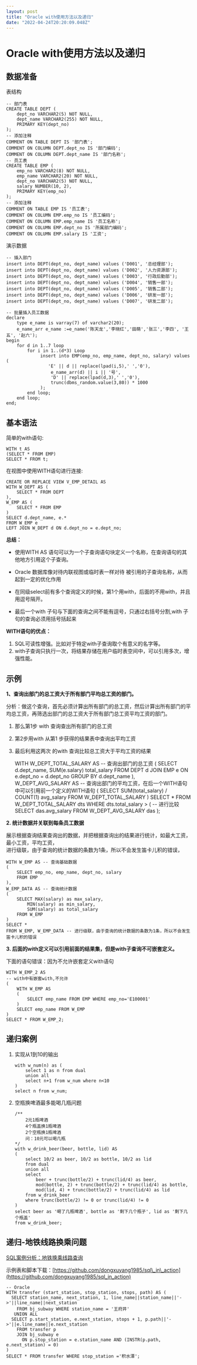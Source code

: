 ```yaml
---
layout: post
title: "Oracle with使用方法以及递归"
date: "2022-04-24T20:20:09.048Z"
---
```

Oracle with使用方法以及递归
===================

数据准备
----

表结构

    -- 部门表
    CREATE TABLE DEPT (
        dept_no VARCHAR2(5) NOT NULL,
        dept_name VARCHAR2(255) NOT NULL,
        PRIMARY KEY(dept_no)
    );
    -- 添加注释
    COMMENT ON TABLE DEPT IS '部门表';
    COMMENT ON COLUMN DEPT.dept_no IS '部门编码';
    COMMENT ON COLUMN DEPT.dept_name IS '部门名称';
    -- 员工表
    CREATE TABLE EMP (
    	emp_no VARCHAR2(8) NOT NULL,
        emp_name VARCHAR2(20) NOT NULL,
        dept_no VARCHAR2(5) NOT NULL,
        salary NUMBER(10, 2),
        PRIMARY KEY(emp_no)
    );
    -- 添加注释
    COMMENT ON TABLE EMP IS '员工表';
    COMMENT ON COLUMN EMP.emp_no IS '员工编码';
    COMMENT ON COLUMN EMP.emp_name IS '员工名称';
    COMMENT ON COLUMN EMP.dept_no IS '所属部门编码';
    COMMENT ON COLUMN EMP.salary IS '工资';
    

演示数据

    -- 插入部门
    insert into DEPT(dept_no, dept_name) values ('D001', '总经理部');
    insert into DEPT(dept_no, dept_name) values ('D002', '人力资源部');
    insert into DEPT(dept_no, dept_name) values ('D003', '行政后勤部');
    insert into DEPT(dept_no, dept_name) values ('D004', '销售一部');
    insert into DEPT(dept_no, dept_name) values ('D005', '销售二部');
    insert into DEPT(dept_no, dept_name) values ('D006', '研发一部');
    insert into DEPT(dept_no, dept_name) values ('D007', '研发二部');
    
    -- 批量插入员工数据
    declare
    	type e_name is varray(7) of varchar2(20);
    	e_name_arr e_name :=e_name('陈天龙','李晓红','田萌','张三','李四', '王五', '赵六');
    begin
    	for d in 1..7 loop
    		for i in 1..(d*3) Loop
    			 insert into EMP(emp_no, emp_name, dept_no, salary) values (
                 	'E' || d || replace(lpad(i,5),' ','0'),
                     e_name_arr(d) || i || '号',
                     'D' || replace(lpad(d,3),' ','0'),
                     trunc(dbms_random.value(3,80)) * 1000
                 );
    		end loop;
    	end loop;
    end;
    

基本语法
----

简单的with语句:

    WITH t AS 
    (SELECT * FROM EMP)
    SELECT * FROM t;
    

在视图中使⽤WITH语句进⾏连接:

    CREATE OR REPLACE VIEW V_EMP_DETAIL AS 
    WITH W_DEPT AS (
        SELECT * FROM DEPT
    ),
    W_EMP AS (
        SELECT * FROM EMP
    )
    SELECT d.dept_name, e.* 
    FROM W_EMP e 
    LEFT JOIN W_DEPT d ON d.dept_no = e.dept_no;
    

**总结：**

*   使⽤WITH AS 语句可以为⼀个⼦查询语句块定义⼀个名称，在查询语句的其他地⽅引⽤这个⼦查询。
    
*   Oracle 数据库像对待内联视图或临时表⼀样对待 被引⽤的⼦查询名称，从⽽起到⼀定的优化作⽤
    
*   在同级select前有多个查询定义的时候，第1个⽤with，后⾯的不⽤with，并且⽤逗号隔开。
    
*   最后⼀个with ⼦句与下⾯的查询之间不能有逗号，只通过右括号分割,with ⼦句的查询必须⽤括号括起来
    

**WITH语句的优点：**

1.  SQL可读性增强。⽐如对于特定with⼦查询取个有意义的名字等。
2.  with⼦查询只执⾏⼀次，将结果存储在⽤户临时表空间中，可以引⽤多次，增强性能。

示例
--

**1、查询出部门的总工资⼤于所有部门平均总工资的部门。**

分析：做这个查询，⾸先必须计算出所有部门的总工资，然后计算出所有部门的平均总工资，再筛选出部门的总工资⼤于所有部门总工资平均工资的部门。

1.  那么第1步 with 查询查出所有部门的总工资
2.  第2步⽤with 从第1 步获得的结果表中查询出平均工资
3.  最后利⽤这两次 的with 查询⽐较总工资⼤于平均工资的结果

    WITH W_DEPT_TOTAL_SALARY AS -- 查询出部门的总⼯资
    (	SELECT d.dept_name, SUM(e.salary) total_salary
        FROM DEPT d
     	JOIN EMP e ON e.dept_no = d.dept_no
        GROUP BY d.dept_name
    ),
    W_DEPT_AVG_SALARY AS -- 查询出部门的平均⼯资，在后⼀个WITH语句中可以引⽤前⼀个定义的WITH语句
    (
    	SELECT SUM(total_salary) / COUNT(1) avg_salary 
        FROM W_DEPT_TOTAL_SALARY
    )
    SELECT *
    FROM W_DEPT_TOTAL_SALARY dts
    WHERE dts.total_salary > ( -- 进⾏⽐较
        SELECT das.avg_salary 
        FROM W_DEPT_AVG_SALARY das
    );
    

**2\. 统计数据并关联到每条员工数据**

展⽰根据查询结果查询出的数据，并把根据查询出的结果进⾏统计，如最⼤⼯资，最⼩⼯资，平均⼯资，  
进⾏级联，由于查询的统计数据的条数为1条，所以不会发⽣笛卡⼉积的错误，

    WITH W_EMP AS -- 查询基础数据
    (
        SELECT emp_no, emp_name, dept_no, salary
        FROM EMP
    ),
    W_EMP_DATA AS -- 查询统计数据
    (	
        SELECT MAX(salary) as max_salary, 
        	MIN(salary) as min_salary, 
        	SUM(salary) as total_salary
     	FROM W_EMP
    )
    SELECT *
    FROM W_EMP, W_EMP_DATA -- 进⾏级联，由于查询的统计数据的条数为1条，所以不会发⽣笛卡⼉积的错误
    

**3\. 后⾯的with定义可以引⽤前⾯的结果集，但是with⼦查询不可嵌套定义。**

下⾯的语句错误：因为不允许嵌套定义with语句

    WITH W_EMP_2 AS
    -- with中有嵌套with,不允许
    (
    	WITH W_EMP AS
       	(
    		SELECT emp_name FROM EMP WHERE emp_no='E100001'
        )
    	SELECT emp_name FROM W_EMP
    )
    SELECT * FROM W_EMP_2;  
    

递归案例
----

1.  实现从1到10的输出
    
        with w_num(n) as (
        	select 1 as n from dual
            union all
            select n+1 from w_num where n<10
        )
        select n from w_num;
        
    
2.  空瓶换啤酒最多能喝几瓶问题
    
        /**
        	2元1瓶啤酒
        	4个瓶盖换1瓶啤酒
        	2个空瓶换1瓶啤酒
        	问：10元可以喝几瓶
        */
        with w_drink_beer(beer, bottle, lid) AS
        (
        	select 10/2 as beer, 10/2 as bottle, 10/2 as lid
            from dual
            union all
            select 
            	beer + trunc(bottle/2) + trunc(lid/4) as beer,
            	mod(bottle, 2) + trunc(bottle/2) + trunc(lid/4) as bottle,
            	mod(lid, 4) + trunc(bottle/2) + trunc(lid/4) as lid
            from w_drink_beer
            where trunc(bottle/2) != 0 or trunc(lid/4) != 0
        )
        select beer as '喝了几瓶啤酒', bottle as '剩下几个瓶子', lid as '剩下几个瓶盖'
        from w_drink_beer;
        
    

递归-地铁线路换乘问题
-----------

[SQL案例分析：地铁换乘线路查询](https://www.bilibili.com/video/BV1Uu411i7jf)

示例表和脚本下载：[https://github.com/dongxuyang1985/sql\_in\_action](https://github.com/dongxuyang1985/sql_in_action)

    -- Oracle
    WITH transfer (start_station, stop_station, stops, path) AS (
      SELECT station_name, next_station, 1, line_name||station_name||'->'||line_name||next_station
        FROM bj_subway WHERE station_name = '王府井'
       UNION ALL
      SELECT p.start_station, e.next_station, stops + 1, p.path||'->'||e.line_name||e.next_station
        FROM transfer p
        JOIN bj_subway e
          ON p.stop_station = e.station_name AND (INSTR(p.path, e.next_station) = 0)
    )
    SELECT * FROM transfer WHERE stop_station ='积水潭';